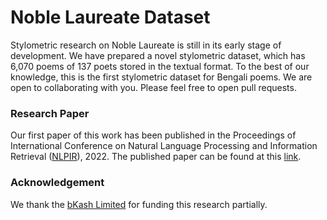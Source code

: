   # Noble Laureate Dataset
Stylometric research on Noble Laureate is still in its early stage of development. We have prepared a novel stylometric dataset, which has 6,070 poems of 137 poets stored in the textual format. To the best of our knowledge, this is the first stylometric dataset for Bengali poems. We are open to collaborating with you. Please feel free to open pull requests.

### Research Paper
Our first paper of this work has been published in the Proceedings of International Conference on Natural Language Processing and Information Retrieval ([NLPIR](http://nlpir.net)), 2022. The published paper can be found at this [link](https://shuhanmirza.com/files/NL069_NLPIR.pdf).

### Acknowledgement 
We thank the [bKash Limited](https://bkash.com) for funding this research partially.
